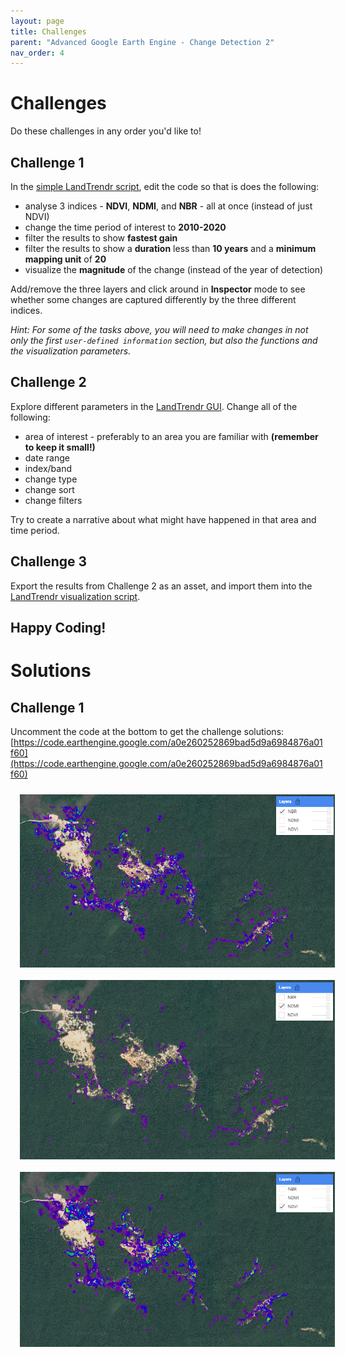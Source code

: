 ```yaml
---
layout: page
title: Challenges
parent: "Advanced Google Earth Engine - Change Detection 2"
nav_order: 4
---
```


# Challenges

Do these challenges in any order you'd like to!

## Challenge 1

In the [simple LandTrendr script](https://code.earthengine.google.com/a0e260252869bad5d9a6984876a01f60), edit the code so that is does the following:

* analyse 3 indices - **NDVI**, **NDMI**, and **NBR** - all at once (instead of just NDVI)
* change the time period of interest to **2010-2020**
* filter the results to show **fastest gain**
* filter the results to show a **duration** less than **10 years** and a **minimum mapping unit** of **20**
* visualize the **magnitude** of the change (instead of the year of detection)

Add/remove the three layers and click around in **Inspector** mode to see whether some changes are captured differently by the three different indices.

*Hint: For some of the tasks above, you will need to make changes in not only the first `user-defined information` section, but also the functions and the visualization parameters.*

## Challenge 2

Explore different parameters in the [LandTrendr GUI](https://code.earthengine.google.com/38cb00fa82096544c34f6b8d97178cb2).  Change all of the following:

* area of interest - preferably to an area you are familiar with **(remember to keep it small!)**
* date range
* index/band
* change type 
* change sort
* change filters

Try to create a narrative about what might have happened in that area and time period. 

## Challenge 3

Export the results from Challenge 2 as an asset, and import them into the [LandTrendr visualization script](https://code.earthengine.google.com/f9e1b1cf47b5871567bafa832629ee65).

## Happy Coding!

# Solutions

## Challenge 1

Uncomment the code at the bottom to get the challenge solutions: [https://code.earthengine.google.com/a0e260252869bad5d9a6984876a01f60](https://code.earthengine.google.com/a0e260252869bad5d9a6984876a01f60)

<img align="center" src="../images/change-detection-2/LTsimp_magnitudeNBR.png" hspace="15" vspace="10" width="600">

<img align="center" src="../images/change-detection-2/LTsimp_magnitudeNDMI.png" hspace="15" vspace="10" width="600">

<img align="center" src="../images/change-detection-2/LTsimp_magnitudeNDVI.png" hspace="15" vspace="10" width="600">